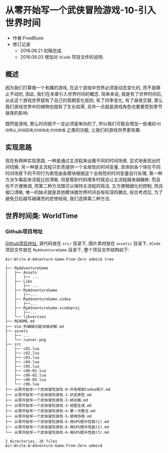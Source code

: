 #	从零开始写一个武侠冒险游戏-10-引入世界时间

-	作者:FreeBlues
-	修订记录
	-	2016.06.21 初稿完成.
	- 	2016.08.03 增加对 `XCode` 项目文件的说明.

##	概述

因为我们打算做一个有趣的游戏, 在这个游戏中世界必须是动态变化的, 而不是静止不动的, 因此, 我们在本章引入世界时间的概念. 简单来说, 就是有了世界时间后, 从此这个游戏世界就有了自己的周期变化规则, 有了四季变化, 有了昼夜交替, 那么我们游戏世界中的植物也就有了生长枯荣, 另外一点就是游戏角色也要要受到季节昼夜的影响.

既然是游戏, 那么时间就不一定必须是单向的了, 所以我们可能会增加一些诸如:`时间停止`,`时间回溯`,`时间快进`,`时间放慢` 之类的功能, 让我们的游戏世界更有趣.

##	实现思路

现在有两种实现思路, 一种是通过主流程来设置不同的时间场景, 显式地表现出时间切换; 另一种是主流程只负责提供一个全局性的时间变量, 具体到各个体在不同时间场景下的不同行为表现由各模块根据这个全局性的时间变量自行处理, 第一种方法乍看起来流程比较清晰, 但是等到代码增多时就会让主流程越来越臃肿, 而且也不方便微调, 而第二种方法既可以保持主流程的简洁, 又方便精细化的控制, 而且接口清晰, 唯一的缺点就是其他模块跟世界时间会有较深的耦合, 综合考虑后, 为了避免日后越写越痛苦的悲惨结局, 我们选择第二种方法.



##	世界时间类: WorldTime



###	Github项目地址

[Github项目地址](https://github.com/FreeBlues/Write-A-Adventure-Game-From-Zero), 源代码放在 `src/` 目录下, 图片素材放在 `assets/` 目录下, `XCode`项目文件放在 `MyAdventureGame` 目录下,  整个项目文件结构如下:

```
Air:Write-A-Adventure-Game-From-Zero admin$ tree
.
├── MyAdventureGame
│   ├── Assets
│   │   ├── ...
│   ├── Libs 
│   │   ├── ...
│   ├── MyAdventureGame
│   │   ├──...
│   ├── MyAdventureGame.codea
│   │   ├──...
│   ├── MyAdventureGame.xcodeproj
│   │   ├──...
│   └── libversion
├── README.md
├── Vim 列编辑功能详细讲解.md
├── assets
│   ├── ...
│   └── runner.png
├── src
│   ├── c01.lua
│   ├── c02.lua
│   ├── c03.lua
│   ├── c04.lua
│   ├── c05.lua
│   ├── c06-01.lua
│   ├── c06-02.lua
│   ├── c06-03.lua
│   └── c06.lua
├── 从零开始写一个武侠冒险游戏-0-开发框架Codea简介.md
├── 从零开始写一个武侠冒险游戏-1-状态原型.md
├── 从零开始写一个武侠冒险游戏-2-帧动画.md
├── 从零开始写一个武侠冒险游戏-3-地图生成.md
├── 从零开始写一个武侠冒险游戏-4-第一次整合.md
├── 从零开始写一个武侠冒险游戏-5-使用协程.md
├── 从零开始写一个武侠冒险游戏-6-用GPU提升性能(1).md
├── 从零开始写一个武侠冒险游戏-6-用GPU提升性能(2).md
└── 从零开始写一个武侠冒险游戏-6-用GPU提升性能(3).md

2 directories, 26 files
Air:Write-A-Adventure-Game-From-Zero admin$ 
```
